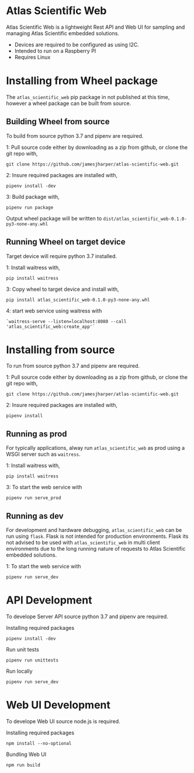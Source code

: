 # Atlas Scientific Web 
Atlas Scientific Web is a lightweight Rest API and Web UI for sampling and managing Atlas Scientific embedded solutions. 

- Devices are required to be configured as using I2C. 
- Intended to run on a Raspberry PI 
- Requires Linux

# Installing from Wheel package
The `atlas_scientific_web` pip package in not published at this time, however a wheel package can be built from source.

## Building Wheel from source 
To build from source python 3.7 and pipenv are required. 


1: Pull source code either by downloading as a zip from github, or clone the git repo with,
```
git clone https://github.com/jamesjharper/atlas-scientific-web.git
```

2: Insure required packages are installed with,
```
pipenv install -dev
```

3: Build package with,
```
pipenv run package
```

Output wheel package will be written to `dist/atlas_scientific_web-0.1.0-py3-none-any.whl`

## Running Wheel on target device
Target device will require python 3.7 installed. 

1: Install waitress with,
```
pip install waitress
```

3: Copy wheel to target device and install with,
```
pip install atlas_scientific_web-0.1.0-py3-none-any.whl
```

4: start web service using waitress with 
```
`waitress-serve --listen=localhost:8080 --call 'atlas_scientific_web:create_app'`
```

# Installing from source
To run from source python 3.7 and pipenv are required. 

1: Pull source code either by downloading as a zip from github, or clone the git repo with,
```
git clone https://github.com/jamesjharper/atlas-scientific-web.git
```

2: Insure required packages are installed with,
```
pipenv install
```

## Running as prod
For typically applications, alway run `atlas_scientific_web` as prod using a WSGI server such as `waitress`.

1: Install waitress with,
```
pip install waitress
```

3: To start the web service with 
```
pipenv run serve_prod
```

## Running as dev
For development and hardware debugging, `atlas_scientific_web` can be run using `flask`. Flask is not intended for production environments. Flask its not advised to be used with `atlas_scientific_web` in multi client environments due to the long running nature of requests to Atlas Scientific embedded solutions. 

1: To start the web service with 
```
pipenv run serve_dev
```


# API Development
To develope Server API source python 3.7 and pipenv are required. 

Installing required packages
```
pipenv install -dev

```
Run unit tests 
```
pipenv run unittests
```

Run locally 
```
pipenv run serve_dev
```

# Web UI Development
To develope Web UI source node.js is required. 

Installing required packages
```
npm install --no-optional
```

Bundling Web UI
```
npm run build
```

